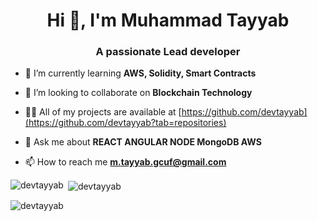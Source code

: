 <h1 align="center">Hi 👋, I'm Muhammad Tayyab</h1>
<h3 align="center">A passionate Lead developer</h3>

- 🌱 I’m currently learning **AWS, Solidity, Smart Contracts**

- 👯 I’m looking to collaborate on **Blockchain Technology**

- 👨‍💻 All of my projects are available at [https://github.com/devtayyab](https://github.com/devtayyab?tab=repositories)

- 💬 Ask me about **REACT ANGULAR NODE MongoDB AWS**

- 📫 How to reach me **m.tayyab.gcuf@gmail.com**


<p><img align="left" src="https://github-readme-stats.vercel.app/api/top-langs?username=devtayyab&show_icons=true&locale=en&layout=compact" alt="devtayyab" /></p>

<p>&nbsp;<img align="center" src="https://github-readme-stats.vercel.app/api?username=devtayyab&show_icons=true&locale=en" alt="devtayyab" /></p>

<p><img align="center" src="https://github-readme-streak-stats.herokuapp.com/?user=devtayyab&" alt="devtayyab" /></p>
